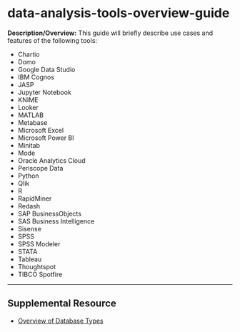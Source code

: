 # data-analysis-tools-overview-guide
**Description/Overview:** This guide will briefly describe use cases and features of the following tools:
  
* Chartio
* Domo
* Google Data Studio
* IBM Cognos
* JASP
* Jupyter Notebook
* KNIME
* Looker
* MATLAB
* Metabase
* Microsoft Excel
* Microsoft Power BI
* Minitab
* Mode
* Oracle Analytics Cloud
* Periscope Data
* Python
* Qlik
* R
* RapidMiner
* Redash
* SAP BusinessObjects
* SAS Business Intelligence
* Sisense
* SPSS
* SPSS Modeler
* STATA
* Tableau
* Thoughtspot
* TIBCO Spotfire

<hr />
  
## Supplemental Resource  
  
* [Overview of Database Types](https://github.com/chaseofthejungle/types-of-databases)
